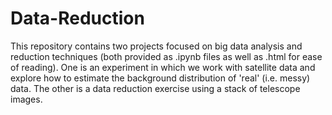 # Data-Reduction

This repository contains two projects focused on big data analysis and reduction techniques (both provided as .ipynb files as well as .html for ease of reading). One is an experiment in which we work with satellite data and explore how to estimate the background distribution of 'real' (i.e. messy) data. The other is a data reduction exercise using a stack of telescope images. 
